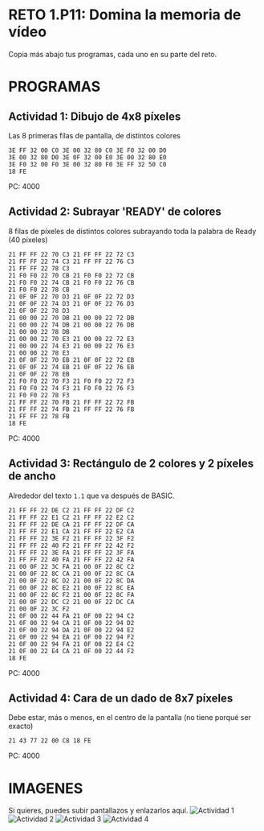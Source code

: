 # RETO 1.P11: Domina la memoria de vídeo
Copia más abajo tus programas, cada uno en su parte del reto.

# PROGRAMAS

## Actividad 1: Dibujo de 4x8 píxeles
Las 8 primeras fílas de pantalla, de distintos colores
```
3E FF 32 00 C0 3E 00 32 80 C0 3E F0 32 00 D0
3E 00 32 80 D0 3E 0F 32 00 E0 3E 00 32 80 E0
3E F0 32 00 F0 3E 00 32 80 F0 3E FF 32 50 C0
18 FE 
```
PC: 4000

## Actividad 2: Subrayar 'READY' de colores
8 filas de píxeles de distintos colores subrayando toda la palabra de Ready (40 píxeles)
```
21 FF FF 22 70 C3 21 FF FF 22 72 C3
21 FF FF 22 74 C3 21 FF FF 22 76 C3
21 FF FF 22 78 C3
21 F0 F0 22 70 CB 21 F0 F0 22 72 CB
21 F0 F0 22 74 CB 21 F0 F0 22 76 CB
21 F0 F0 22 78 CB
21 0F 0F 22 70 D3 21 0F 0F 22 72 D3
21 0F 0F 22 74 D3 21 0F 0F 22 76 D3 
21 0F 0F 22 78 D3 
21 00 00 22 70 DB 21 00 00 22 72 DB 
21 00 00 22 74 DB 21 00 00 22 76 DB 
21 00 00 22 78 DB 
21 00 00 22 70 E3 21 00 00 22 72 E3
21 00 00 22 74 E3 21 00 00 22 76 E3
21 00 00 22 78 E3 
21 0F 0F 22 70 EB 21 0F 0F 22 72 EB
21 0F 0F 22 74 EB 21 0F 0F 22 76 EB 
21 0F 0F 22 78 EB 
21 F0 F0 22 70 F3 21 F0 F0 22 72 F3
21 F0 F0 22 74 F3 21 F0 F0 22 76 F3
21 F0 F0 22 78 F3 
21 FF FF 22 70 FB 21 FF FF 22 72 FB
21 FF FF 22 74 FB 21 FF FF 22 76 FB
21 FF FF 22 78 FB
18 FE
```
PC: 4000

## Actividad 3: Rectángulo de 2 colores y 2 píxeles de ancho
Alrededor del texto `1.1` que va después de BASIC.
```
21 FF FF 22 DE C2 21 FF FF 22 DF C2
21 FF FF 22 E1 C2 21 FF FF 22 E2 C2
21 FF FF 22 DE CA 21 FF FF 22 DF CA
21 FF FF 22 E1 CA 21 FF FF 22 E2 CA
21 FF FF 22 3E F2 21 FF FF 22 3F F2 
21 FF FF 22 40 F2 21 FF FF 22 42 F2
21 FF FF 22 3E FA 21 FF FF 22 3F FA
21 FF FF 22 40 FA 21 FF FF 22 42 FA
21 00 0F 22 3C FA 21 00 0F 22 8C C2
21 00 0F 22 8C CA 21 00 0F 22 8C CA
21 00 0F 22 8C D2 21 00 0F 22 8C DA
21 00 0F 22 8C E2 21 00 0F 22 8C EA
21 00 0F 22 8C F2 21 00 0F 22 8C FA
21 00 0F 22 DC C2 21 00 0F 22 DC CA 
21 00 0F 22 3C F2 
21 0F 00 22 44 FA 21 0F 00 22 94 C2
21 0F 00 22 94 CA 21 0F 00 22 94 D2 
21 0F 00 22 94 DA 21 0F 00 22 94 E2 
21 0F 00 22 94 EA 21 0F 00 22 94 F2
21 0F 00 22 94 FA 21 0F 00 22 E4 C2
21 0F 00 22 E4 CA 21 0F 00 22 44 F2
18 FE
```
PC: 4000

## Actividad 4: Cara de un dado de 8x7 píxeles
Debe estar, más o menos, en el centro de la pantalla (no tiene porqué ser exacto)
```
21 43 77 22 00 C8 18 FE
```
PC: 4000

# IMAGENES
Si quieres, puedes subir pantallazos y enlazarlos aquí.
![Actividad 1](/tuimagen1.png)
![Actividad 2](/tuimagen2.png)
![Actividad 3](/tuimagen3.png)
![Actividad 4](/tuimagen4.png)

